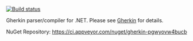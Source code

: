 [![Build status](https://ci.appveyor.com/api/projects/status/aa1b8h3y7pqnbhnn?svg=true)](https://ci.appveyor.com/project/aslakhellesoy/gherkin)

Gherkin parser/compiler for .NET. Please see [Gherkin](https://github.com/cucumber/cucumber/tree/main/gherkin) for details.

NuGet Repository: https://ci.appveyor.com/nuget/gherkin-pgwyovw4bucb
